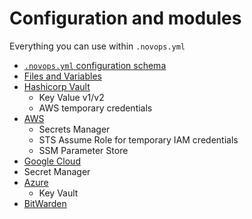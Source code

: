 # Configuration and modules

Everything you can use within `.novops.yml`

- [`.novops.yml` configuration schema](config.md)
- [Files and Variables](files-variables.md)
- [Hashicorp Vault](hashicorp-vault.md)
  - Key Value v1/v2
  - AWS temporary credentials
- [AWS](aws.md)
  - Secrets Manager
  - STS Assume Role for temporary IAM credentials
  - SSM Parameter Store
- [Google Cloud](google-cloud.md)
 - Secret Manager
- [Azure](microsoft-azure.md)
  - Key Vault
- [BitWarden](bitwarden.md)